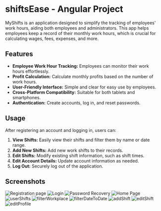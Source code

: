 # shiftsEase - Angular Project

MyShifts is an application designed to simplify the tracking of employees' work hours, aiding both employees and administrators. This app helps employees keep a record of their monthly work hours, which is crucial for calculating wages, fees, expenses, and more.

## Features

- **Employee Work Hour Tracking:** Employees can monitor their work hours effortlessly.
- **Profit Calculation:** Calculate monthly profits based on the number of work hours.
- **User-Friendly Interface:** Simple and clear for easy use by employees.
- **Cross-Platform Compatibility:** Suitable for both tablets and smartphones.
- **Authentication:**  Create accounts, log in, and reset passwords.

## Usage

After registering an account and logging in, users can:

1. **View Shifts:** Easily view their shifts and filter them by name or date range.
2. **Add New Shifts:** Add new work shifts to their records.
3. **Edit Shifts:** Modify existing shift information, such as shift times.
4. **Edit Account Details:** Update account information as needed.
5. **Log Out:** Securely log out of the application.


## Screenshots

![Registration page](https://github.com/tarciziuu/ShiftsManagement/releases/download/Latest/register.png)
![Login](https://github.com/tarciziuu/ShiftsManagement/releases/download/Latest/login.png)
![Password Recovery](https://github.com/tarciziuu/ShiftsManagement/releases/download/Latest/pwd-recovery.png)
![Home Page](https://github.com/tarciziuu/ShiftsManagement/releases/download/Latest/home.png)
![userShifts](https://github.com/tarciziuu/ShiftsManagement/releases/download/Latest/all-shifts.png)
![filterWorkplace](https://github.com/tarciziuu/ShiftsManagement/releases/download/Latest/filtered-workplace.png)
![filterDateToDate](https://github.com/tarciziuu/ShiftsManagement/releases/download/Latest/filtered-date-to-date.png)
![addShift](https://github.com/tarciziuu/ShiftsManagement/releases/download/Latest/add-shift.png)
![editShift](https://github.com/tarciziuu/ShiftsManagement/releases/download/Latest/edit-shift.png)
![editProfile](https://github.com/tarciziuu/ShiftsManagement/releases/download/Latest/edit-profile.png)


